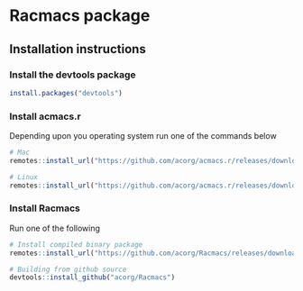 
# Racmacs package

## Installation instructions
### Install the devtools package
```R
install.packages("devtools")
```

### Install acmacs.r
Depending upon you operating system run one of the commands below

```R
# Mac
remotes::install_url("https://github.com/acorg/acmacs.r/releases/download/v4.0/acmacs.r_4.0_R_macOS-10.14.tgz", build = FALSE)

# Linux
remotes::install_url("https://github.com/acorg/acmacs.r/releases/download/v4.0/acmacs.r_4.0_R_x86_64-pc-linux-gnu.tar.gz", build = FALSE)
```

### Install Racmacs
Run one of the following

```R
# Install compiled binary package
remotes::install_url("https://github.com/acorg/Racmacs/releases/download/v1.0.5/Racmacs_1.0.5.tgz", build = FALSE)

# Building from github source
devtools::install_github("acorg/Racmacs")
```







